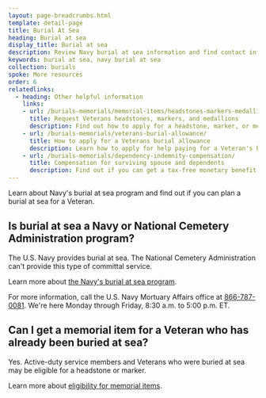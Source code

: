 ```yaml
---
layout: page-breadcrumbs.html
template: detail-page
title: Burial At Sea
heading: Burial at sea
display_title: Burial at sea
description: Review Navy burial at sea information and find contact information for the U.S. Navy Mortuary Affairs office. 
keywords: burial at sea, navy burial at sea
collection: burials
spoke: More resources
order: 6
relatedlinks:
  - heading: Other helpful information
    links:
    - url: /burials-memorials/memorial-items/headstones-markers-medallions/
      title: Request Veterans headstones, markers, and medallions
      description: Find out how to apply for a headstone, marker, or medallion to honor a Veteran or eligible family member.
    - url: /burials-memorials/veterans-burial-allowance/
      title: How to apply for a Veterans burial allowance
      description: Learn how to apply for help paying for a Veteran's burial and funeral costs.
    - url: /burials-memorials/dependency-indemnity-compensation/
      title: Compensation for surviving spouse and dependents
      description: Find out if you can get a tax-free monetary benefit called Dependency and Indemnity Compensation (VA DIC).
---
```


<div class="va-introtext">
Learn about Navy's burial at sea program and find out if you can plan a burial at sea for a Veteran.  
</div>

## Is burial at sea a Navy or National Cemetery Administration program?

The U.S. Navy provides burial at sea. The National Cemetery Administration can't provide this type of committal service. 

Learn more about [the Navy's burial at sea program](https://www.navy.mil/navydata/questions/burial.html).

For more information, call the U.S. Navy Mortuary Affairs office at <a href="tel:18667870081">866-787-0081</a>. We're here Monday through Friday, 8:30 a.m. to 5:00 p.m. ET.

## Can I get a memorial item for a Veteran who has already been buried at sea? 

Yes. Active-duty service members and Veterans who were buried at sea may be eligible for a headstone or marker. 

Learn more about [eligibility for memorial items](https://www.va.gov/burials-memorials/memorial-items/headstones-markers-medallions/).


